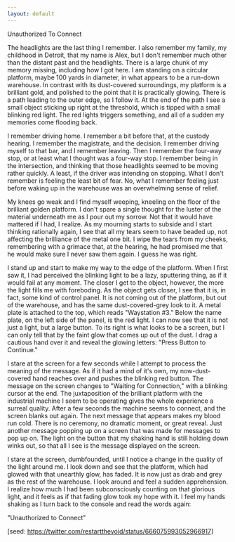 ```yaml
---
layout: default
---
```


Unauthorized To Connect

The headlights are the last thing I remember.
I also remember my family, my childhood in Detroit, that my name is
Alex, but I don't remember much other than the distant past and the
headlights.
There is a large chunk of my memory missing, including how I got here.
I am standing on a circular platform, maybe 100 yards in diameter, in what appears to be a run-down warehouse.
In contrast with its dust-covered surroundings, my platform is a brilliant gold, and polished to the point that it is practically glowing.
There is a path leading to the outer edge, so I follow it.
At the end of the path I see a small object sticking up right at the threshold, which is tipped with a small blinking red light.
The red lights triggers something, and all of a sudden my memories come
flooding back.

I remember driving home.
I remember a bit before that, at the custody hearing.
I remember the magistrate, and the decision.
I remember driving myself to that bar, and I remember leaving.
Then I remember the four-way stop, or at least what I thought was a four-way stop.
I remember being in the intersection, and thinking that those headlights seemed to be moving rather quickly.
A least, if the driver was intending on stopping.
What I don't remember is feeling the least bit of fear.
No, what I remember feeling just before waking up in the warehouse was an overwhelming sense of relief.

My knees go weak and I find myself weeping, kneeling on the floor of the brilliant golden platform.
I don't spare a single thought for the luster of the material
underneath me as I pour out my sorrow.
Not that it would have mattered if I had, I realize.
As my mourning starts to subside and I start thinking rationally again, I see that all my tears seem to have beaded up, not affecting the brilliance of the
metal one bit.
I wipe the tears from my cheeks, remembering with a grimace
that, at the hearing, he had promised me that he would make sure I never saw
them again.
I guess he was right.

I stand up and start to make my way to the edge of the platform.
When I first saw it, I had perceived the blinking light to be a lazy, sputtering thing, as if it would fail at any moment.
The closer I get to the object, however, the more the light fills me with
foreboding.
As the object gets closer, I see that it is, in fact, some kind of control panel.
It is not coming out of the platform, but out of the warehouse, and has the same dust-covered-grey look to it.
A metal plate is attached to the top, which reads "Waystation #3."
Below the name plate, on the left side of the panel, is the red light.
I can now see that it is not just a light, but a large button.
To its right is what looks to be a screen, but I can only tell that by the faint glow that comes up out of the dust.
I drag a cautious hand over it and reveal the glowing letters: "Press Button to Continue."

I stare at the screen for a few seconds while I attempt to process the meaning
of the message.
As if it had a mind of it's own, my now-dust-covered hand reaches over and pushes the blinking red button.
The message on the screen changes to "Waiting for Connection," with a blinking cursor at the end.
The juxtaposition of the brilliant platform with the industrial machine I seem to be operating gives the whole experience a surreal quality.
After a few seconds the machine seems to connect, and the screen blanks out again.
The next message that appears makes my blood run cold.
There is no ceremony, no dramatic moment, or great reveal.
Just another message popping up on a screen that was made for messages to pop up on.
The light on the button that my shaking hand is still holding down winks out, so that all I see is the message displayed on the screen.

I stare at the screen, dumbfounded, until I notice a change in the quality of the light around me.
I look down and see that the platform, which had glowed with that unearthly glow, has faded.
It is now just as drab and grey as the rest of the warehouse.
I look around and feel a sudden apprehension.
I realize how much I had been subconsciously counting on that glorious light, and it feels as if that fading glow took my hope with it.
I feel my hands shaking as I turn back to the console and read the words again:

"Unauthorized to Connect"

[seed: https://twitter.com/restartthevoid/status/666075993052966917]
